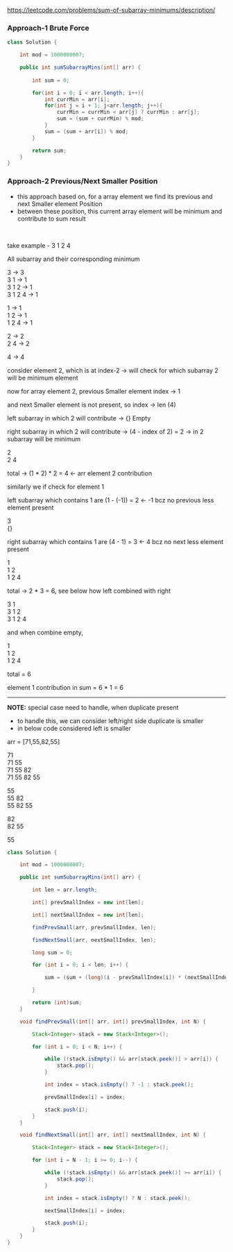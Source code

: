 https://leetcode.com/problems/sum-of-subarray-minimums/description/

### Approach-1 Brute Force 

```java
class Solution {

    int mod = 1000000007;

    public int sumSubarrayMins(int[] arr) {
        
        int sum = 0;

        for(int i = 0; i < arr.length; i++){
            int currMin = arr[i];
            for(int j = i + 1; j<arr.length; j++){
                currMin = currMin < arr[j] ? currMin : arr[j];
                sum = (sum + currMin) % mod;
            }
            sum = (sum + arr[i]) % mod; 
        }

        return sum;
    }
}
```

### Approach-2 Previous/Next Smaller Position

* this approach based on, for a array element we find its previous and next Smaller element Position
* between these position, this current array element will be minimum and contribute to sum result
<br/>

take example - 3 1 2 4

All subarray and their corresponding minimum

3           &rarr; 3\
3 1         &rarr; 1\
3 1 2       &rarr; 1\
3 1 2 4     &rarr; 1

1           &rarr; 1\
1 2         &rarr; 1\
1 2 4       &rarr; 1

2           &rarr; 2\
2 4         &rarr; 2

4           &rarr; 4


consider element 2, which is at index-2 &rarr; will check for which subarray 2 will be minimum element

now for array element 2, previous Smaller element index &rarr; 1

and next Smaller element is not present, so index &rarr; len (4)

left subarray in which 2 will contribute &rarr; {} Empty

right subarray in which 2 will contribute &rarr; (4 - index of 2) = 2 &rarr; in 2 subarray will be minimum

2\
2 4

total &rarr; (1 * 2) * 2 = 4 &larr; arr element 2 contribution


similarly we if check for element 1

left subarray which contains 1 are (1 - (-1)) = 2 &larr; -1 bcz no previous less element present

3\
{}

right subarray which contains 1 are (4 - 1) = 3 &larr; 4 bcz no next less element present

1\
1 2\
1 2 4

total &rarr; 2 * 3 = 6, see below how left combined with right

3 1\
3 1 2\
3 1 2 4

and when combine empty,

1\
1 2\
1 2 4

total = 6

element 1 contribution in sum = 6 * 1 = 6

---

**NOTE:** special case need to handle, when duplicate present

* to handle this, we can consider left/right side duplicate is smaller
* in below code considered left is smaller

arr = [71,55,82,55]

71\
71 55\
71 55 82\
71 55 82 55

55\
55 82\
55 82 55

82\
82 55

55


```java
class Solution {

    int mod = 1000000007;

    public int sumSubarrayMins(int[] arr) {

        int len = arr.length;

        int[] prevSmallIndex = new int[len];

        int[] nextSmallIndex = new int[len];

        findPrevSmall(arr, prevSmallIndex, len);

        findNextSmall(arr, nextSmallIndex, len);

        long sum = 0;

        for (int i = 0; i < len; i++) {

            sum = (sum + (long)(i - prevSmallIndex[i]) * (nextSmallIndex[i] - i) * arr[i]) % mod;

        }

        return (int)sum;
    }

    void findPrevSmall(int[] arr, int[] prevSmallIndex, int N) {

        Stack<Integer> stack = new Stack<Integer>();

        for (int i = 0; i < N; i++) {

            while (!stack.isEmpty() && arr[stack.peek()] > arr[i]) {
                stack.pop();
            }

            int index = stack.isEmpty() ? -1 : stack.peek();

            prevSmallIndex[i] = index;

            stack.push(i);
        }
    }

    void findNextSmall(int[] arr, int[] nextSmallIndex, int N) {

        Stack<Integer> stack = new Stack<Integer>();

        for (int i = N - 1; i >= 0; i--) {

            while (!stack.isEmpty() && arr[stack.peek()] >= arr[i]) {
                stack.pop();
            }

            int index = stack.isEmpty() ? N : stack.peek();

            nextSmallIndex[i] = index;

            stack.push(i);
        }
    }
}
```
